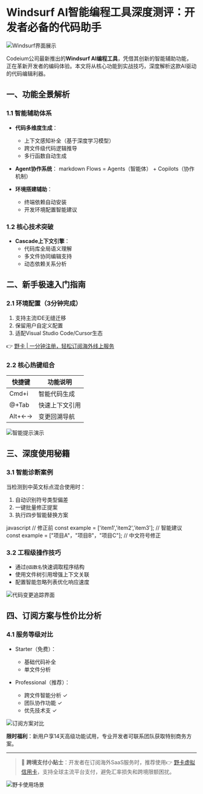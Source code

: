 # Windsurf AI智能编程工具深度测评：开发者必备的代码助手

![Windsurf界面展示](https://bbtdd.com/wp-content/uploads/img/5360556117.webp)

Codeium公司最新推出的**Windsurf AI编程工具**，凭借其创新的智能辅助功能，正在革新开发者的编码体验。本文将从核心功能到实战技巧，深度解析这款AI驱动的代码编辑利器。

## 一、功能全景解析
### 1.1 智能辅助体系
- **代码多维度生成**：
  - 上下文感知补全（基于深度学习模型）
  - 跨文件级代码逻辑推导
  - 多行函数自动生成

- **Agent协作系统**：
  markdown
  Flows = Agents（智能体） + Copilots（协作机制）
  

- **环境搭建辅助**：
  - 终端依赖自动安装
  - 开发环境配置智能建议

### 1.2 核心技术突破
- **Cascade上下文引擎**：
  - 代码库全局语义理解
  - 多文件协同编辑支持
  - 动态依赖关系分析

## 二、新手极速入门指南
### 2.1 环境配置（3分钟完成）
1. 支持主流IDE无缝迁移
2. 保留用户自定义配置
3. 适配Visual Studio Code/Cursor生态

👉 [野卡 | 一分钟注册，轻松订阅海外线上服务](https://bbtdd.com/yeka)

### 2.2 核心热键组合
| 快捷键 | 功能说明 |
|--------|----------|
| Cmd+i   | 智能代码生成 |
| @+Tab   | 快速上下文引用 |
| Alt+←→ | 变更回溯导航 |

![智能提示演示](https://bbtdd.com/wp-content/uploads/img/527364202.webp)

## 三、深度使用秘籍
### 3.1 智能诊断案例
当检测到中英文标点混合使用时：
1. 自动识别符号类型偏差
2. 一键批量修正提案
3. 执行四步智能替换方案

javascript
// 修正前
const example = ['item1','item2','item3'];
// 智能建议
const example = ["项目A"，"项目B"，"项目C"]; // 中文符号修正


### 3.2 工程级操作技巧
- 通过`@函数名`快速调取程序结构
- 使用文件树引用增强上下文关联
- 配置智能忽略列表优化响应速度

![代码变更追踪界面](https://bbtdd.com/wp-content/uploads/img/824758646321.webp)

## 四、订阅方案与性价比分析
### 4.1 服务等级对比
- Starter（免费）：
  - 基础代码补全
  - 单文件分析

- Professional（推荐）：
  - 跨文件智能分析 ✓
  - 团队协作功能 ✓
  - 优先技术支 ✓

![订阅方案对比](https://bbtdd.com/wp-content/uploads/img/45606222406610.webp)

**限时福利**：新用户享14天高级功能试用，专业开发者可联系团队获取特别商务方案。

---

> 📌 **跨境支付小贴士**：开发者在订阅海外SaaS服务时，推荐使用👉 [野卡虚拟信用卡](https://bbtdd.com/yeka)，支持全球主流平台支付，避免汇率损失和跨境限额困扰。

![野卡使用场景](https://bbtdd.com/wp-content/uploads/img/61276507952765.webp)